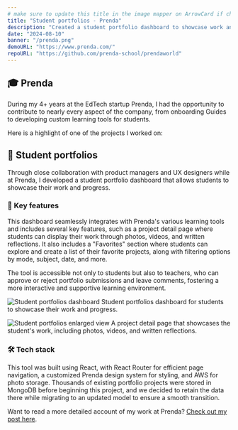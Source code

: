 ```yaml
---
# make sure to update this title in the image mapper on ArrowCard if changed
title: "Student portfolios - Prenda"
description: "Created a student portfolio dashboard to showcase work and progress."
date: "2024-08-10"
banner: "/prenda.png"
demoURL: "https://www.prenda.com/"
repoURL: "https://github.com/prenda-school/prendaworld"
---
```


## 🎓 Prenda

During my 4+ years at the EdTech startup Prenda, I had the opportunity to contribute to nearly every aspect of the company, from onboarding Guides to developing custom learning tools for students.

Here is a highlight of one of the projects I worked on:

## 🎨 Student portfolios

Through close collaboration with product managers and UX designers while at Prenda, I developed a student portfolio dashboard that allows students to showcase their work and progress.

### 🚀 Key features

This dashboard seamlessly integrates with Prenda's various learning tools and includes several key features, such as a project detail page where students can display their work through photos, videos, and written reflections. It also includes a "Favorites" section where students can explore and create a list of their favorite projects, along with filtering options by mode, subject, date, and more.

The tool is accessible not only to students but also to teachers, who can approve or reject portfolio submissions and leave comments, fostering a more interactive and supportive learning environment.

![Student portfolios dashboard](/portfolio.png)
Student portfolios dashboard for students to showcase their work and progress.

![Student portfolios enlarged view](/portfolio-enlarged-view.png)
A project detail page that showcases the student's work, including photos, videos, and written reflections.

### 🛠️ Tech stack

This tool was built using React, with React Router for efficient page navigation, a customized Prenda design system for styling, and AWS for photo storage. Thousands of existing portfolio projects were stored in MongoDB before beginning this project, and we decided to retain the data there while migrating to an updated model to ensure a smooth transition.

Want to read a more detailed account of my work at Prenda? [Check out my post here](/blog/02-working-at-an-education-startup).
